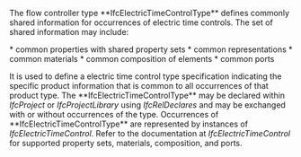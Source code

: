 The flow controller type \*\*IfcElectricTimeControlType\*\* defines commonly shared information for occurrences of electric time controls. The set of shared information may include:

\* common properties with shared property sets
\* common representations
\* common materials
\* common composition of elements
\* common ports

It is used to define a electric time control type specification indicating the specific product information that is common to all occurrences of that product type. The \*\*IfcElectricTimeControlType\*\* may be declared within _IfcProject_ or _IfcProjectLibrary_ using _IfcRelDeclares_ and may be exchanged with or without occurrences of the type. Occurrences of \*\*IfcElectricTimeControlType\*\* are represented by instances of _IfcElectricTimeControl_. Refer to the documentation at _IfcElectricTimeControl_ for supported property sets, materials, composition, and ports.

